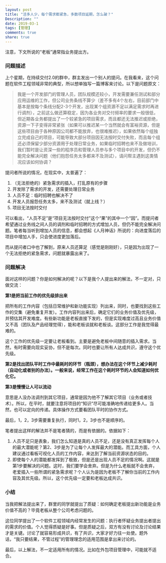 ```yaml
---
layout: post
title: "活多人少，每个需求都紧急，多数项目延期，怎么破？"
Description: ""
date: 2019-03-1
tags: [管理]
comments: true
share: true
---
```


注意，下文所说的“老板”通常指业务提出方。

### 问题描述

上个星期，在持续交付2.0的群中，群主发出一个别人的提问。在我看来，这个问题在软件工程领域非常的典型，所以想单独写一篇博客来讨论。以下是问题原文：

> 我是一个开发部门的管理人员，团队规模还较小，开发需要兼任测试和部分应用运维的工作，但公司业务条线不算少（差不多有4个左右，目前部门中基本是按每个条线分配2-3个开发，出现某个组资源不足以满足需求时再进行调剂），之前这么做还算稳定，因为各业务对交付频率的要求一般很低，但近期各业务都提出了一个较紧急的项目需求，而且都还无法推迟或拒绝，资源一下子变得非常紧张（如果可以推迟某一个当然就会有富裕资源，但是这些项目由于各种原因公司都不能放弃，也很难推迟），如果依然每个组独立完成自己的项目，可能导致大部分项目因无法按时交付失败，而且每个组还必须保留少部分资源用于处理日常业务，如果临时招聘也来不及做培训，我们暂时是让资深一些的程序员和管理人员参与多个项目中的开发，但仍不能完全解决问题（他们抱怨任务太多都来不及测试），请问帮主遇到这类情况应该如何协调？


提问者所说的情况，在现实中，太普遍了：

1. （无法拒绝的）紧急需求的插入，打乱原有的步骤
2. 开发除了需求的开发，还需要处理日常业务
3. 人员不足：临时招聘也解决不了
4. 开发人员报怨任务太多，来不及测试（就上线？）
5. 项目无法按时交付

可以看出，“人员不足”是“项目无法按时交付”这个“果”的其中一个“因”。而提问者希望通过业务线之间人员的调剂和临时招聘的方式增加人员，但仍不能完全解决问题。笔者每当听到增加人员的信息，都会想起《人月神话》所说的：向进度落后的项目中增加人手，只会使进度更加落后。

而从提问者口中也了解到，原来人员还算足（感觉是刚刚好），只是因为出现了一个无法拒绝的紧急需求，问题就暴露出来了。

### 问题解决

面对这样的问题？你是如何解决的呢？以下是我个人提出来的解法，不一定对，只做交流：

**第1是把当前工作的优先级排出来** 

把所有的工作内容（包括日常维护和新功能实现）列出来，同时，也要找到这些工作的交集（避免重复开发）。工作内容列出来后，确定它们的业务价值及优先级，并预估其开发难度。有些新功能是老板直接下发的，但是实现难度过高且业务价值又不高（团队及产品经理觉得），能和老板谈就和老板谈。这部分工作是我觉得最难的。

这个工作的优先级一定要让老板看到。主要是避免老板中间随意的插入需求。当然，有时需要向现实妥协，但不是每次。同时也要让所有人达成共识，遵守这个优先级。

**第2是找出团队平时工作中最耗时的环节（瓶颈），想办法在这个环节上减少耗时（自动化或者别的办法）。一般来说，经常工作在这个耗时环节的人会知道如何优化它。**

**第3是慢慢让人可以流动**

意思是人没办法调剂到其它项目，通常是因为他不了解其它项目（业务或者技术）。所以，在平时，就要注意将项目的“知识”尽可能准确地传递给更多人。当然，也可以定向的传递。具体操作方式要看团队平时的协作方式。

最后，1，2，3步需要重复执行，同时1，2，3步也不是顺序的。

笔者提出这样的解法并不是笔者猜的，而是有依据的。依据如下：

1. 人员不足只是表象，我们怎么知道是真的人员不足，还是没有真正发挥每个人的最大潜能呢？第2、3步是为了让每个人发挥最大的潜能。而工具方面，个人建议通过看板可视化人员的工作内容，来达到了解当前资源状态的目的。
2. 即使每个人的潜能都发挥到了极致，但是还是出现人员不足的情况啊。这就是第1步要解决的问题。这时，我们要学会舍弃。但是为什么老板就不会舍弃，老爱插入一些所谓的紧急需求呢？个人认为是因为老板不了解你当前的工作内容及其优先级。所以，这个优先级一定要和老板达成共识。

### 小结
当我把解法提出来了，群里的同学就提出了质疑：如何确定老板提出新功能是业务价值不高的？毕竟老板从整个公司考虑问题的。

这位同学提出了一个软件工程领域内经常发生的问题：执行者怀疑业务提出者提出的需求的价值。个人觉得质疑是好事。但是质疑之后，双方有没有讨论及讨论结果才是关键。讨论了就容易形成共识，有了共识，大家才好力往一处使。题外话，“我只要结果，不管过程”的管理理念的适用范围是拿出来讨论的。

最后，以上解法，不一定适用所有的情况。比如在外包项目管理中，可能就不适合。


